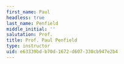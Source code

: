 ```yaml
---
first_name: Paul
headless: true
last_name: Penfield
middle_initial: ''
salutation: Prof.
title: Prof. Paul Penfield
type: instructor
uid: e63339bd-b70d-1672-d607-330cb947e2b4
---
```

